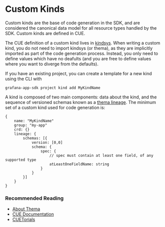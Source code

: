 # Custom Kinds

Custom kinds are the base of code generation in the SDK, and are considered the canonical data model for all resource types handled by the SDK. 
Custom kinds are defined in CUE.

The CUE definition of a custom kind lives in [kindsys](https://github.com/grafana/grafana-app-sdk/kindsys/blob/ebfbbc0e58bf49a00a658341f3286ba5fecc056d/kindcat_custom.cue#L106). When writing a custom kind, you do not need to import kindsys (or thema), as they are implicitly imported as part of the code generation process. 
Instead, you only need to define values which have no deafults (and you are free to define values where you want to diverge from the defaults).

If you have an existing project, you can create a template for a new kind using the CLI with
```
grafana-app-sdk project kind add MyKindName
```

A kind is composed of two main components: data about the kind, and the sequence of versioned schemas known as a [thema lineage](https://github.com/grafana/thema). The minimum set of a custom kind used for code generation is:
```cue
{
    name: "MyKindName"
    group: "my-app"
    crd: {}
    lineage: {
        schemas: [{
            version: [0,0]
            schema: {
                spec: {
                    // spec must contain at least one field, of any supported type
                    atLeastOneFieldName: string
                }
            }
        }]
    }
}
```

### Recommended Reading

* [About Thema](https://github.com/grafana/thema/blob/main/docs/overview.md)
* [CUE Documentation](https://cuelang.org/docs/)
* [CUETorials](https://cuetorials.com/)
